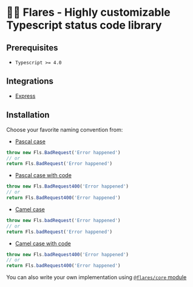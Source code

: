 # 🧨🔥 Flares  - Highly customizable Typescript status code library 

## Prerequisites
- `Typescript >= 4.0`

## Integrations
- [Express](https://github.com/vaderkos/flares/tree/develop/packages/express)

## Installation
Choose your favorite naming convention from:
* [Pascal case](https://www.npmjs.com/package/@flares/pascal-case-flares) 
```typescript 
throw new Fls.BadRequest('Error happened')
// or
return Fls.BadRequest('Error happened')
```
* [Pascal case with code](https://www.npmjs.com/package/@flares/pascal-case-code-flares) 
```typescript 
throw new Fls.BadRequest400('Error happened')
// or
return Fls.BadRequest400('Error happened')
```
* [Camel case](https://www.npmjs.com/package/@flares/camel-case-flares)
```typescript 
throw new Fls.badRequest('Error happened')
// or
return Fls.badRequest('Error happened')
```
* [Camel case with code](https://www.npmjs.com/package/@flares/camel-case-code-flares) 
```typescript 
throw new Fls.badRequest400('Error happened')
// or
return Fls.badRequest400('Error happened')
```


You can also write your own implementation using [`@flares/core` module](https://github.com/vaderkos/flares/tree/develop/packages/core)

